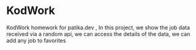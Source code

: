 # KodWork
KodWork homework for patika.dev , 
In this project, we show the job data received via a random api, we can access the details of the data, we can add any job to favorites
